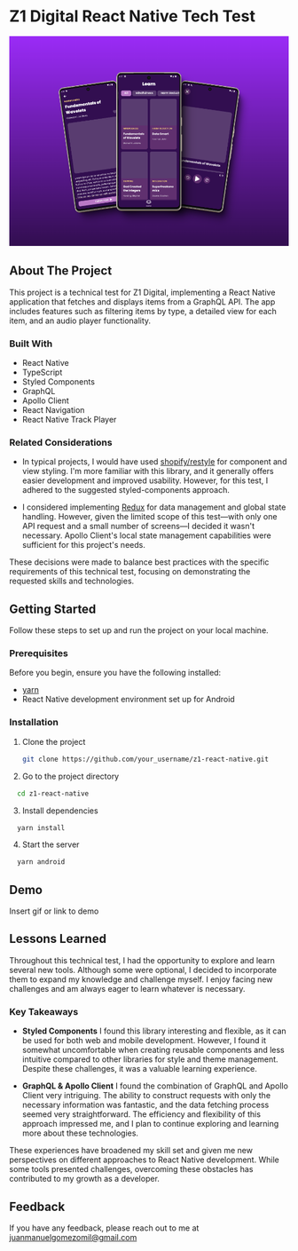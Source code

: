 # Z1 Digital React Native Tech Test
![Real photos taken from the app](./assets/images/screenshoot_1.png)


## About The Project

This project is a technical test for Z1 Digital, implementing a React Native application that fetches and displays items from a GraphQL API. The app includes features such as filtering items by type, a detailed view for each item, and an audio player functionality.

### Built With

- React Native
- TypeScript
- Styled Components
- GraphQL
- Apollo Client
- React Navigation
- React Native Track Player

### Related Considerations

- In typical projects, I would have used [shopify/restyle](https://shopify.github.io/restyle) for component and view styling. I'm more familiar with this library, and it generally offers easier development and improved usability. However, for this test, I adhered to the suggested styled-components approach.

- I considered implementing [Redux](https://redux-toolkit.js.org/) for data management and global state handling. However, given the limited scope of this test—with only one API request and a small number of screens—I decided it wasn't necessary. Apollo Client's local state management capabilities were sufficient for this project's needs.

These decisions were made to balance best practices with the specific requirements of this technical test, focusing on demonstrating the requested skills and technologies.

## Getting Started

Follow these steps to set up and run the project on your local machine.

### Prerequisites

Before you begin, ensure you have the following installed:

- [yarn](https://yarnpkg.com/)
- React Native development environment set up for Android

### Installation

1. Clone the project

   ```bash
   git clone https://github.com/your_username/z1-react-native.git

   ```

2. Go to the project directory

```bash
  cd z1-react-native
```

3. Install dependencies

```bash
  yarn install
```

4. Start the server

```bash
  yarn android
```

## Demo

Insert gif or link to demo

## Lessons Learned

Throughout this technical test, I had the opportunity to explore and learn several new tools. Although some were optional, I decided to incorporate them to expand my knowledge and challenge myself. I enjoy facing new challenges and am always eager to learn whatever is necessary.

### Key Takeaways

- **Styled Components**
  I found this library interesting and flexible, as it can be used for both web and mobile development. However, I found it somewhat uncomfortable when creating reusable components and less intuitive compared to other libraries for style and theme management. Despite these challenges, it was a valuable learning experience.

- **GraphQL & Apollo Client**
  I found the combination of GraphQL and Apollo Client very intriguing. The ability to construct requests with only the necessary information was fantastic, and the data fetching process seemed very straightforward. The efficiency and flexibility of this approach impressed me, and I plan to continue exploring and learning more about these technologies.

These experiences have broadened my skill set and given me new perspectives on different approaches to React Native development. While some tools presented challenges, overcoming these obstacles has contributed to my growth as a developer.

## Feedback

If you have any feedback, please reach out to me at juanmanuelgomezomil@gmail.com
